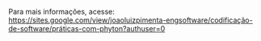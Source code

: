 Para mais informações, acesse: https://sites.google.com/view/joaoluizpimenta-engsoftware/codificação-de-software/práticas-com-phyton?authuser=0

